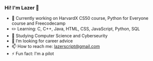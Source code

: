### Hi! I'm Lazer 👋

- 🔭 Currently working on HarvardX CS50 course, Python for Everyone course and Freecodecamp
- ✏️ Learning: C, C++, Java, HTML, CSS, JavaScript, Python, SQL
- 🌱 Studying Computer Science and Cyberseurity
- 🤔 I’m looking for career advice
- 📫 How to reach me: lazerscript@gmail.com
- ⚡ Fun fact: I'm a pilot

